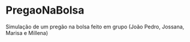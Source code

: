 # PregaoNaBolsa
Simulação de um pregão na bolsa feito em grupo (João Pedro, Jossana, Marisa e Millena) 
